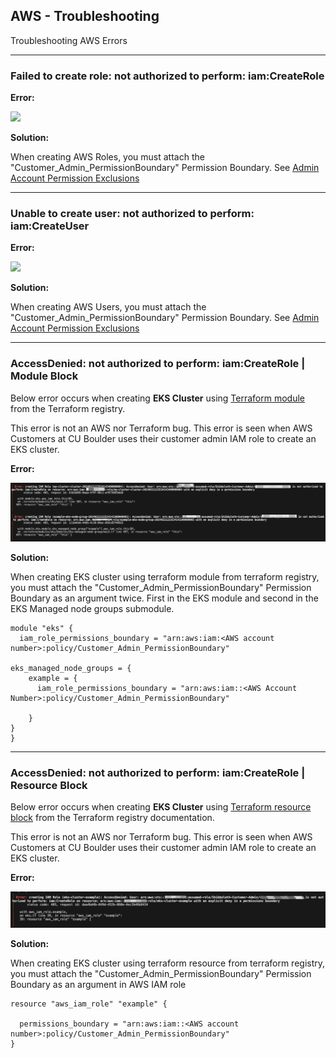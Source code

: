 ## AWS - Troubleshooting

Troubleshooting AWS Errors

---

### Failed to create role: not authorized to perform: iam:CreateRole

**Error:**

![](images/create-role.png)

**Solution:**

When creating AWS Roles, you must attach the "Customer_Admin_PermissionBoundary" Permission Boundary.
See [Admin Account Permission Exclusions](../getting-started/customer-permission-boundary.md)

---

### Unable to create user: not authorized to perform: iam:CreateUser

**Error:**

![](images/create-user.png)

**Solution:**

When creating AWS Users, you must attach the "Customer_Admin_PermissionBoundary" Permission Boundary.
See [Admin Account Permission Exclusions](../getting-started/customer-permission-boundary.md)

---

### AccessDenied: not authorized to perform: iam:CreateRole | Module Block

Below error occurs when creating **EKS Cluster** using <a href="https://registry.terraform.io/modules/terraform-aws-modules/eks/aws/latest" target="_blank">Terraform module</a> from the Terraform registry. 

This error is not an AWS nor Terraform bug. This error is seen when AWS Customers at CU Boulder uses their customer admin IAM role to create an EKS cluster.

**Error:**

![](images/create-role-terraform.png)

**Solution:**

When creating EKS cluster using terraform module from terraform registry, you must attach the "Customer_Admin_PermissionBoundary" Permission Boundary as an argument twice. First in the EKS module and second in the EKS Managed node groups submodule.

```
module "eks" {
  iam_role_permissions_boundary = "arn:aws:iam:<AWS account number>:policy/Customer_Admin_PermissionBoundary"

eks_managed_node_groups = {
    example = {
      iam_role_permissions_boundary = "arn:aws:iam::<AWS Account Number>:policy/Customer_Admin_PermissionBoundary"

    }
}
}
```
---


### AccessDenied: not authorized to perform: iam:CreateRole | Resource Block


Below error occurs when creating **EKS Cluster** using <a href="https://registry.terraform.io/providers/hashicorp/aws/latest/docs/resources/eks_cluster" target="_blank">Terraform resource block</a> from the Terraform registry documentation. 

This error is not an AWS nor Terraform bug. This error is seen when AWS Customers at CU Boulder uses their customer admin IAM role to create an EKS cluster.


**Error:**

![](images/create-role-terraform-resource.png)

**Solution:**

When creating EKS cluster using terraform resource from terraform registry, you must attach the "Customer_Admin_PermissionBoundary" Permission Boundary as an argument in AWS IAM role

```
resource "aws_iam_role" "example" {

  permissions_boundary = "arn:aws:iam::<AWS account number>:policy/Customer_Admin_PermissionBoundary"
}
```
